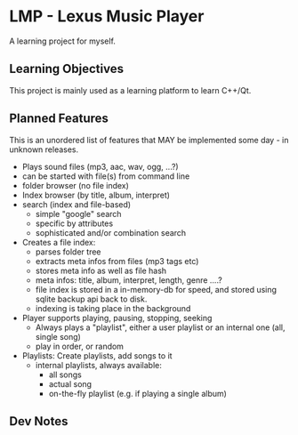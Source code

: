 LMP - Lexus Music Player
==========================

A learning project for myself.

Learning Objectives
--------------------

This project is mainly used as a learning platform to learn C++/Qt.



Planned Features
-------------------

This is an unordered list of features that MAY be implemented some day - in unknown releases.

* Plays sound files (mp3, aac, wav, ogg, ...?)
* can be started with file(s) from command line
* folder browser (no file index)
* Index browser (by title, album, interpret)
* search (index and file-based)
  * simple "google" search
  * specific by attributes
  * sophisticated and/or combination search
* Creates a file index:
  * parses folder tree
  * extracts meta infos from files (mp3 tags etc)
  * stores meta info as well as file hash
  * meta infos: title, album, interpret, length, genre ....?
  * file index is stored in a in-memory-db for speed, and stored using sqlite backup api back to disk.
  * indexing is taking place in the background
* Player supports playing, pausing, stopping, seeking
  * Always plays a "playlist", either a user playlist or an internal one (all, single song)
  * play in order, or random
* Playlists: Create playlists, add songs to it
  * internal playlists, always available:
    * all songs
    * actual song
    * on-the-fly playlist (e.g. if playing a single album)

Dev Notes
--------------
